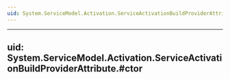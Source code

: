```yaml
---
uid: System.ServiceModel.Activation.ServiceActivationBuildProviderAttribute
---
```


---
uid: System.ServiceModel.Activation.ServiceActivationBuildProviderAttribute.#ctor
---
